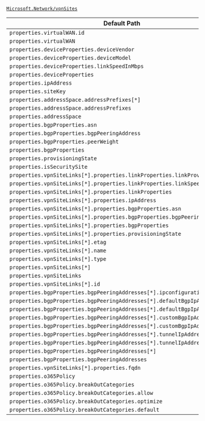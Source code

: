 [`Microsoft.Network/vpnSites`](https://docs.microsoft.com/en-us/azure/templates/microsoft.network/vpnsites)

| Default Path | Alias |
|---|---|
| `properties.virtualWAN.id` | `Microsoft.Network/vpnSites/virtualWAN.id` |
| `properties.virtualWAN` | `Microsoft.Network/vpnSites/virtualWAN` |
| `properties.deviceProperties.deviceVendor` | `Microsoft.Network/vpnSites/deviceProperties.deviceVendor` |
| `properties.deviceProperties.deviceModel` | `Microsoft.Network/vpnSites/deviceProperties.deviceModel` |
| `properties.deviceProperties.linkSpeedInMbps` | `Microsoft.Network/vpnSites/deviceProperties.linkSpeedInMbps` |
| `properties.deviceProperties` | `Microsoft.Network/vpnSites/deviceProperties` |
| `properties.ipAddress` | `Microsoft.Network/vpnSites/ipAddress` |
| `properties.siteKey` | `Microsoft.Network/vpnSites/siteKey` |
| `properties.addressSpace.addressPrefixes[*]` | `Microsoft.Network/vpnSites/addressSpace.addressPrefixes[*]` |
| `properties.addressSpace.addressPrefixes` | `Microsoft.Network/vpnSites/addressSpace.addressPrefixes` |
| `properties.addressSpace` | `Microsoft.Network/vpnSites/addressSpace` |
| `properties.bgpProperties.asn` | `Microsoft.Network/vpnSites/bgpProperties.asn` |
| `properties.bgpProperties.bgpPeeringAddress` | `Microsoft.Network/vpnSites/bgpProperties.bgpPeeringAddress` |
| `properties.bgpProperties.peerWeight` | `Microsoft.Network/vpnSites/bgpProperties.peerWeight` |
| `properties.bgpProperties` | `Microsoft.Network/vpnSites/bgpProperties` |
| `properties.provisioningState` | `Microsoft.Network/vpnSites/provisioningState` |
| `properties.isSecuritySite` | `Microsoft.Network/vpnSites/isSecuritySite` |
| `properties.vpnSiteLinks[*].properties.linkProperties.linkProviderName` | `Microsoft.Network/vpnSites/vpnSiteLinks[*].linkProperties.linkProviderName` |
| `properties.vpnSiteLinks[*].properties.linkProperties.linkSpeedInMbps` | `Microsoft.Network/vpnSites/vpnSiteLinks[*].linkProperties.linkSpeedInMbps` |
| `properties.vpnSiteLinks[*].properties.linkProperties` | `Microsoft.Network/vpnSites/vpnSiteLinks[*].linkProperties` |
| `properties.vpnSiteLinks[*].properties.ipAddress` | `Microsoft.Network/vpnSites/vpnSiteLinks[*].ipAddress` |
| `properties.vpnSiteLinks[*].properties.bgpProperties.asn` | `Microsoft.Network/vpnSites/vpnSiteLinks[*].bgpProperties.asn` |
| `properties.vpnSiteLinks[*].properties.bgpProperties.bgpPeeringAddress` | `Microsoft.Network/vpnSites/vpnSiteLinks[*].bgpProperties.bgpPeeringAddress` |
| `properties.vpnSiteLinks[*].properties.bgpProperties` | `Microsoft.Network/vpnSites/vpnSiteLinks[*].bgpProperties` |
| `properties.vpnSiteLinks[*].properties.provisioningState` | `Microsoft.Network/vpnSites/vpnSiteLinks[*].provisioningState` |
| `properties.vpnSiteLinks[*].etag` | `Microsoft.Network/vpnSites/vpnSiteLinks[*].etag` |
| `properties.vpnSiteLinks[*].name` | `Microsoft.Network/vpnSites/vpnSiteLinks[*].name` |
| `properties.vpnSiteLinks[*].type` | `Microsoft.Network/vpnSites/vpnSiteLinks[*].type` |
| `properties.vpnSiteLinks[*]` | `Microsoft.Network/vpnSites/vpnSiteLinks[*]` |
| `properties.vpnSiteLinks` | `Microsoft.Network/vpnSites/vpnSiteLinks` |
| `properties.vpnSiteLinks[*].id` | `Microsoft.Network/vpnSites/vpnSiteLinks[*].id` |
| `properties.bgpProperties.bgpPeeringAddresses[*].ipconfigurationId` | `Microsoft.Network/vpnSites/bgpProperties.bgpPeeringAddresses[*].ipconfigurationId` |
| `properties.bgpProperties.bgpPeeringAddresses[*].defaultBgpIpAddresses[*]` | `Microsoft.Network/vpnSites/bgpProperties.bgpPeeringAddresses[*].defaultBgpIpAddresses[*]` |
| `properties.bgpProperties.bgpPeeringAddresses[*].defaultBgpIpAddresses` | `Microsoft.Network/vpnSites/bgpProperties.bgpPeeringAddresses[*].defaultBgpIpAddresses` |
| `properties.bgpProperties.bgpPeeringAddresses[*].customBgpIpAddresses[*]` | `Microsoft.Network/vpnSites/bgpProperties.bgpPeeringAddresses[*].customBgpIpAddresses[*]` |
| `properties.bgpProperties.bgpPeeringAddresses[*].customBgpIpAddresses` | `Microsoft.Network/vpnSites/bgpProperties.bgpPeeringAddresses[*].customBgpIpAddresses` |
| `properties.bgpProperties.bgpPeeringAddresses[*].tunnelIpAddresses[*]` | `Microsoft.Network/vpnSites/bgpProperties.bgpPeeringAddresses[*].tunnelIpAddresses[*]` |
| `properties.bgpProperties.bgpPeeringAddresses[*].tunnelIpAddresses` | `Microsoft.Network/vpnSites/bgpProperties.bgpPeeringAddresses[*].tunnelIpAddresses` |
| `properties.bgpProperties.bgpPeeringAddresses[*]` | `Microsoft.Network/vpnSites/bgpProperties.bgpPeeringAddresses[*]` |
| `properties.bgpProperties.bgpPeeringAddresses` | `Microsoft.Network/vpnSites/bgpProperties.bgpPeeringAddresses` |
| `properties.vpnSiteLinks[*].properties.fqdn` | `Microsoft.Network/vpnSites/vpnSiteLinks[*].fqdn` |
| `properties.o365Policy` | `Microsoft.Network/vpnSites/o365Policy` |
| `properties.o365Policy.breakOutCategories` | `Microsoft.Network/vpnSites/o365Policy.breakOutCategories` |
| `properties.o365Policy.breakOutCategories.allow` | `Microsoft.Network/vpnSites/o365Policy.breakOutCategories.allow` |
| `properties.o365Policy.breakOutCategories.optimize` | `Microsoft.Network/vpnSites/o365Policy.breakOutCategories.optimize` |
| `properties.o365Policy.breakOutCategories.default` | `Microsoft.Network/vpnSites/o365Policy.breakOutCategories.default` |

